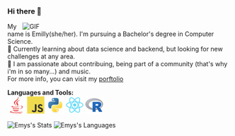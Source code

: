 ### Hi there 🌈

<img align="right" width="470px" alt="GIF" src="https://miro.medium.com/max/480/0*tWkX7jycteZn1qbC.gif" />

My name is Emilly(she/her). I'm pursuing a Bachelor's degree in Computer Science. 
<br> 🔭 Currently learning about data science and backend, but looking for new challenges at any area.
<br> 🌱 I am passionate about contribuing, being part of a community (that's why i'm in so many...) and music.
<br> For more info, you can visit my [porftolio](https://emys-alb.github.io/)

**Languages and Tools:**  
<img alt="java" height="40" width="40" src="https://raw.githubusercontent.com/devicons/devicon/master/icons/java/java-plain.svg">
<img alt="js" height="40" width="40" src="https://raw.githubusercontent.com/devicons/devicon/master/icons/javascript/javascript-original.svg">
<img alt="python" height="40" width="40" src="https://raw.githubusercontent.com/devicons/devicon/master/icons/python/python-original.svg">
<img alt="react" height="40" width="40" src="https://raw.githubusercontent.com/devicons/devicon/master/icons/react/react-original.svg">
<img alt="r" height="40" width="40" src="https://raw.githubusercontent.com/devicons/devicon/master/icons/r/r-original.svg">

![Emys's Stats](https://github-readme-stats.vercel.app/api?username=emys-alb&show_icons=true&theme=radical&hide=issues)
![Emys's Languages](https://github-readme-stats.vercel.app/api/top-langs/?username=emys-alb&layout=compact&theme=radical)
